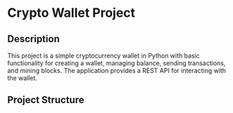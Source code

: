 # Crypto Wallet Project

## Description

This project is a simple cryptocurrency wallet in Python with basic functionality for creating a wallet, managing balance, sending transactions, and mining blocks. The application provides a REST API for interacting with the wallet.

## Project Structure


